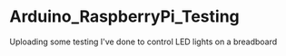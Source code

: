 # Arduino_RaspberryPi_Testing

Uploading some testing I've done to control LED lights on a breadboard
